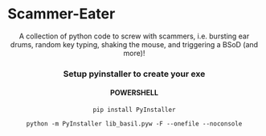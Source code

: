 <h1>Scammer-Eater</h1>
<div align="center"><p>
A collection of python code to screw with scammers, i.e. bursting ear drums, random key typing, shaking the mouse, and triggering a BSoD (and more)!
</p>
<h3>Setup pyinstaller to create your exe</h3>
<h4>POWERSHELL</h4>

  
`pip install PyInstaller`

`python -m PyInstaller lib_basil.pyw -F --onefile --noconsole`

</div>
